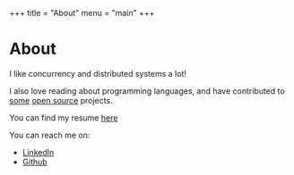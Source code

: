 +++
title = "About"
menu = "main"
+++

# About

I like concurrency and distributed systems a lot!

I also love reading about programming languages, and have contributed to [some](https://github.com/fsprojects/fantomas)
[open source](https://github.com/ory/hydra) projects.

You can find my resume [here](/resume.pdf)

You can reach me on:

- [LinkedIn](https://www.linkedin.com/in/lpedrosa88/)
- [Github](https://github.com/lpedrosa)
